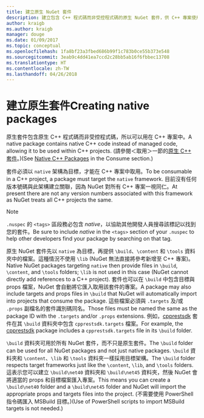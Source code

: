```yaml
---
title: 建立原生 NuGet 套件
description: 建立包含 C++ 程式碼而非受控程式碼的原生 NuGet 套件，供 C++ 專案使用的詳細資料。
author: kraigb
ms.author: kraigb
manager: douge
ms.date: 01/09/2017
ms.topic: conceptual
ms.openlocfilehash: 1fa8bf23a3fbed686b99f1c783b0ce55b373e548
ms.sourcegitcommit: 3eab9c4dd41ea7ccd2c28bb5ab16f6fbbec13708
ms.translationtype: HT
ms.contentlocale: zh-TW
ms.lasthandoff: 04/26/2018
---
```

# <a name="creating-native-packages"></a><span data-ttu-id="65817-103">建立原生套件</span><span class="sxs-lookup"><span data-stu-id="65817-103">Creating native packages</span></span>

<span data-ttu-id="65817-104">原生套件包含原生 C++ 程式碼而非受控程式碼，所以可以用在 C++ 專案中。</span><span class="sxs-lookup"><span data-stu-id="65817-104">A native package contains native C++ code instead of managed code, allowing it to be used within C++ projects.</span></span> <span data-ttu-id="65817-105">(請參閱＜取用＞一節的[原生 C++ 套件](../consume-packages/finding-and-choosing-packages.md#native-c-packages)。)</span><span class="sxs-lookup"><span data-stu-id="65817-105">(See [Native C++ Packages](../consume-packages/finding-and-choosing-packages.md#native-c-packages) in the Consume section.)</span></span>

<span data-ttu-id="65817-106">套件必須以 `native` 架構為目標，才能在 C++ 專案中取用。</span><span class="sxs-lookup"><span data-stu-id="65817-106">To be consumable in a C++ project, a package must target the `native` framework.</span></span> <span data-ttu-id="65817-107">目前沒有任何版本號碼與此架構建立關聯，因為 NuGet 對所有 C++ 專案一視同仁。</span><span class="sxs-lookup"><span data-stu-id="65817-107">At present there are not any version numbers associated with this framework as NuGet treats all C++ projects the same.</span></span>

> [!Note]
> <span data-ttu-id="65817-108">`.nuspec` 的 `<tags>` 區段務必包含 *native*，以協助其他開發人員搜尋該標記以找到您的套件。</span><span class="sxs-lookup"><span data-stu-id="65817-108">Be sure to include *native* in the `<tags>` section of your `.nuspec` to help other developers find your package by searching on that tag.</span></span>

<span data-ttu-id="65817-109">原生 NuGet 套件先以 `native` 為目標，再提供 `\build`、`\content` 和 `\tools` 資料夾中的檔案。這種情況不使用 `\lib` (NuGet 無法直接將參考新增至 C++ 專案)。</span><span class="sxs-lookup"><span data-stu-id="65817-109">Native NuGet packages targeting `native` then provide files in `\build`, `\content`, and `\tools` folders; `\lib` is not used in this case (NuGet cannot directly add references to a C++ project).</span></span> <span data-ttu-id="65817-110">套件也可以在 `\build` 中包含目標與 props 檔案，NuGet 會自動將它匯入取用該套件的專案。</span><span class="sxs-lookup"><span data-stu-id="65817-110">A package may also include targets and props files in `\build` that NuGet will automatically import into projects that consume the package.</span></span> <span data-ttu-id="65817-111">這些檔案必須與 `.targets` 及/或 `.props` 副檔名的套件識別碼同名。</span><span class="sxs-lookup"><span data-stu-id="65817-111">Those files must be named the same as the package ID with the `.targets` and/or `.props` extensions.</span></span> <span data-ttu-id="65817-112">例如，[cpprestsdk](https://nuget.org/packages/cpprestsdk/) 套件在其 `\build` 資料夾中包含 `cpprestsdk.targets` 檔案。</span><span class="sxs-lookup"><span data-stu-id="65817-112">For example, the [cpprestsdk](https://nuget.org/packages/cpprestsdk/) package includes a `cpprestsdk.targets` file in its `\build` folder.</span></span>

<span data-ttu-id="65817-113">`\build` 資料夾可用於所有 NuGet 套件，而不只是原生套件。</span><span class="sxs-lookup"><span data-stu-id="65817-113">The `\build` folder can be used for all NuGet packages and not just native packages.</span></span> <span data-ttu-id="65817-114">`\build` 資料夾和 `\content`、`\lib` 和 `\tools` 資料夾一樣採用目標架構。</span><span class="sxs-lookup"><span data-stu-id="65817-114">The `\build` folder respects target frameworks just like the `\content`, `\lib`, and `\tools` folders.</span></span> <span data-ttu-id="65817-115">這表示您可以建立 `\build\net40` 資料夾和 `\build\net45` 資料夾，然後 NuGet 會將適當的 props 和目標檔案匯入專案。</span><span class="sxs-lookup"><span data-stu-id="65817-115">This means you can create a `\build\net40` folder and a `\build\net45` folder and NuGet will import the appropriate props and targets files into the project.</span></span> <span data-ttu-id="65817-116">(不需要使用 PowerShell 指令碼匯入 MSBuild 目標。)</span><span class="sxs-lookup"><span data-stu-id="65817-116">(Use of PowerShell scripts to import MSBuild targets is not needed.)</span></span>
